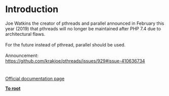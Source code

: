 # Introduction




<div class="phpcode"><span class="html">
Joe Watkins the creator of pthreads and parallel announced in February this year (2019) that pthreads will no longer be maintained after PHP 7.4 due to architectural flaws.<br><br>For the future instead of pthread, parallel should be used.<br><br>Announcement: <br><a href="https://github.com/krakjoe/pthreads/issues/929#issue-410636734" rel="nofollow" target="_blank">https://github.com/krakjoe/pthreads/issues/929#issue-410636734</a></span>
</div>
  

#

[Official documentation page](https://www.php.net/manual/en/intro.pthreads.php)

**[To root](/README.md)**